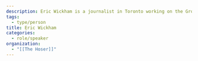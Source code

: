 ```yaml
---
description: Eric Wickham is a journalist in Toronto working on the Grocery Tracker, a data driven reporting project for The Hoser in partnership with Northwestern University. The Grocery Tracker collects data on food staples in stores across the city, and has recently expanded to accept community data submissions for local, independent stores.
tags:
  - type/person
title: Eric Wickham
categories:
  - role/speaker
organization:
  - "[[The Hoser]]"
---
```

